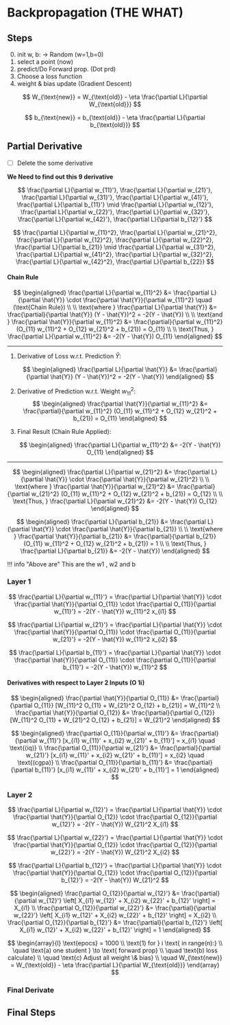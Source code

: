 # Backpropagation (THE WHAT)

## Steps 
0. init w, b: → Random (w=1,b=0)
1. select a point (now)
2. predict/Do Forward prop. (Dot prd)
3. Choose a loss function
4. weight & bias update (Gradient Descent)

$$
W_{\text{new}} = W_{\text{old}} - \eta \frac{\partial L}{\partial W_{\text{old}}}
$$

$$
b_{\text{new}} = b_{\text{old}} - \eta \frac{\partial L}{\partial b_{\text{old}}}
$$


$$
$$

## Partial Derivative

- [ ]  Delete the some derivative
  
**We Need to find out this 9 derivative**

$$
\frac{\partial L}{\partial w_{11}'}, \frac{\partial L}{\partial w_{21}'}, \frac{\partial L}{\partial w_{31}'}, \frac{\partial L}{\partial w_{41}'}, \frac{\partial L}{\partial b_{11}'} \mid \frac{\partial L}{\partial w_{12}'}, \frac{\partial L}{\partial w_{22}'}, \frac{\partial L}{\partial w_{32}'}, \frac{\partial L}{\partial w_{42}'}, \frac{\partial L}{\partial b_{12}'}
$$

$$
\frac{\partial L}{\partial w_{11}^2}, \frac{\partial L}{\partial w_{21}^2}, \frac{\partial L}{\partial w_{12}^2}, \frac{\partial L}{\partial w_{22}^2}, \frac{\partial L}{\partial b_{21}} \mid \frac{\partial L}{\partial w_{31}^2}, \frac{\partial L}{\partial w_{41}^2}, \frac{\partial L}{\partial w_{32}^2}, \frac{\partial L}{\partial w_{42}^2}, \frac{\partial L}{\partial b_{22}}
$$

#### Chain Rule

$$
\begin{aligned}
\frac{\partial L}{\partial w_{11}^2} &= \frac{\partial L}{\partial \hat{Y}} \cdot \frac{\partial \hat{Y}}{\partial w_{11}^2} \quad (\text{Chain Rule}) \\
\\
\text{where } \frac{\partial L}{\partial \hat{Y}} &= \frac{\partial}{\partial \hat{Y}} (Y - \hat{Y})^2 = -2(Y - \hat{Y}) \\
\\
\text{and } \frac{\partial \hat{Y}}{\partial w_{11}^2} &= \frac{\partial}{\partial w_{11}^2} (O_{11} w_{11}^2 + O_{12} w_{21}^2 + b_{21}) = O_{11} \\
\\
\text{Thus, } \frac{\partial L}{\partial w_{11}^2} &= -2(Y - \hat{Y}) O_{11}
\end{aligned}
$$

---

1. Derivative of Loss w.r.t. Prediction $\hat{Y}$:
   
    $$
    \begin{aligned}
    \frac{\partial L}{\partial \hat{Y}} &= \frac{\partial}{\partial \hat{Y}} (Y - \hat{Y})^2 = -2(Y - \hat{Y})
    \end{aligned}
    $$

2. Derivative of Prediction w.r.t. Weight  ${w_{11}^2}$:
    $$
    \begin{aligned}
    \frac{\partial \hat{Y}}{\partial w_{11}^2} &= \frac{\partial}{\partial w_{11}^2} (O_{11} w_{11}^2 + O_{12} w_{21}^2 + b_{21}) = O_{11}
    \end{aligned}
    $$
3. Final Result (Chain Rule Applied):

    $$
    \begin{aligned}
    \frac{\partial L}{\partial w_{11}^2} &= -2(Y - \hat{Y}) O_{11}
    \end{aligned}
    $$

---

$$
\begin{aligned}
\frac{\partial L}{\partial w_{21}^2} &= \frac{\partial L}{\partial \hat{Y}} \cdot \frac{\partial \hat{Y}}{\partial w_{21}^2} \\
\\
\text{where } \frac{\partial \hat{Y}}{\partial w_{21}^2} &= \frac{\partial}{\partial w_{21}^2} (O_{11} w_{11}^2 + O_{12} w_{21}^2 + b_{21}) = O_{12} \\
\\
\text{Thus, } \frac{\partial L}{\partial w_{21}^2} &= -2(Y - \hat{Y}) O_{12}
\end{aligned}
$$

$$
\begin{aligned}
\frac{\partial L}{\partial b_{21}} &= \frac{\partial L}{\partial \hat{Y}} \cdot \frac{\partial \hat{Y}}{\partial b_{21}} \\
\\
\text{where } \frac{\partial \hat{Y}}{\partial b_{21}} &= \frac{\partial}{\partial b_{21}} (O_{11} w_{11}^2 + O_{12} w_{21}^2 + b_{21}) = 1 \\
\\
\text{Thus, } \frac{\partial L}{\partial b_{21}} &= -2(Y - \hat{Y})
\end{aligned}
$$

$$
$$

$$
$$

$$
$$

!!! info "Above are"
    This are the w1 , w2 and b

### Layer 1 

$$
\frac{\partial L}{\partial w_{11}'} = \frac{\partial L}{\partial \hat{Y}} \cdot \frac{\partial \hat{Y}}{\partial O_{11}} \cdot \frac{\partial O_{11}}{\partial w_{11}'} = -2(Y - \hat{Y}) w_{11}^2 x_{i1}
$$

$$
\frac{\partial L}{\partial w_{21}'} = \frac{\partial L}{\partial \hat{Y}} \cdot \frac{\partial \hat{Y}}{\partial O_{11}} \cdot \frac{\partial O_{11}}{\partial w_{21}'} = -2(Y - \hat{Y}) w_{11}^2 x_{i2}
$$

$$
\frac{\partial L}{\partial b_{11}'} = \frac{\partial L}{\partial \hat{Y}} \cdot \frac{\partial \hat{Y}}{\partial O_{11}} \cdot \frac{\partial O_{11}}{\partial b_{11}'} = -2(Y - \hat{Y}) w_{11}^2
$$

#### Derivatives with respect to Layer 2 Inputs (O 1i)

$$
\begin{aligned}
\frac{\partial \hat{Y}}{\partial O_{11}} &= \frac{\partial}{\partial O_{11}} [W_{11}^2 O_{11} + W_{21}^2 O_{12} + b_{21}] = W_{11}^2 \\
\frac{\partial \hat{Y}}{\partial O_{12}} &= \frac{\partial}{\partial O_{12}} [W_{11}^2 O_{11} + W_{21}^2 O_{12} + b_{21}] = W_{21}^2
\end{aligned}
$$

$$
\begin{aligned}
\frac{\partial O_{11}}{\partial w_{11}'} &= \frac{\partial}{\partial w_{11}'} [x_{i1} w_{11}' + x_{i2} w_{21}' + b_{11}'] = x_{i1} \quad \text{(iq)} \\
\frac{\partial O_{11}}{\partial w_{21}'} &= \frac{\partial}{\partial w_{21}'} [x_{i1} w_{11}' + x_{i2} w_{21}' + b_{11}'] = x_{i2} \quad \text{(cgpa)} \\
\frac{\partial O_{11}}{\partial b_{11}'} &= \frac{\partial}{\partial b_{11}'} [x_{i1} w_{11}' + x_{i2} w_{21}' + b_{11}'] = 1
\end{aligned}
$$

### Layer 2

$$
\frac{\partial L}{\partial w_{12}'} = \frac{\partial L}{\partial \hat{Y}} \cdot \frac{\partial \hat{Y}}{\partial O_{12}} \cdot \frac{\partial O_{12}}{\partial w_{12}'} = -2(Y - \hat{Y}) W_{21}^2 X_{i1}
$$

$$
\frac{\partial L}{\partial w_{22}'} = \frac{\partial L}{\partial \hat{Y}} \cdot \frac{\partial \hat{Y}}{\partial O_{12}} \cdot \frac{\partial O_{12}}{\partial w_{22}'} = -2(Y - \hat{Y}) W_{21}^2 X_{i2}
$$

$$
\frac{\partial L}{\partial b_{12}'} = \frac{\partial L}{\partial \hat{Y}} \cdot \frac{\partial \hat{Y}}{\partial O_{12}} \cdot \frac{\partial O_{12}}{\partial b_{12}'} = -2(Y - \hat{Y}) W_{21}^2
$$

$$
\begin{aligned}
\frac{\partial O_{12}}{\partial w_{12}'} &= \frac{\partial}{\partial w_{12}'} \left[ X_{i1} w_{12}' + X_{i2} w_{22}' + b_{12}' \right] = X_{i1} \\
\frac{\partial O_{12}}{\partial w_{22}'} &= \frac{\partial}{\partial w_{22}'} \left[ X_{i1} w_{12}' + X_{i2} w_{22}' + b_{12}' \right] = X_{i2} \\
\frac{\partial O_{12}}{\partial b_{12}'} &= \frac{\partial}{\partial b_{12}'} \left[ X_{i1} w_{12}' + X_{i2} w_{22}' + b_{12}' \right] = 1
\end{aligned}
$$

$$
\begin{array}{l}
\text{epocs} = 1000 \\
\text{1) for } i \text{ in range(n):} \\
\quad \text{a) one student } \to \text{ forward prop} \\
\quad \text{b) loss calculate} \\
\quad \text{c) Adjust all weight \& bias} \\
\quad W_{\text{new}} = W_{\text{old}} - \eta \frac{\partial L}{\partial W_{\text{old}}}
\end{array}
$$

### Final Derivate

$$
$$

$$
$$

$$
$$

$$
$$

$$
$$

## Final Steps

$$
$$

$$
$$

$$
$$

$$
$$

$$
$$